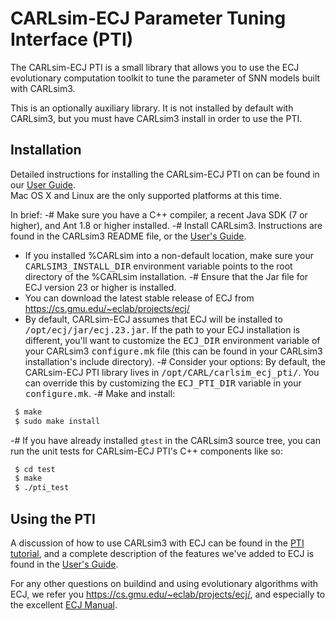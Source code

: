 # CARLsim-ECJ Parameter Tuning Interface (PTI)

The CARLsim-ECJ PTI is a small library that allows you to use the ECJ evolutionary computation 
toolkit to tune the parameter of SNN models built with CARLsim3.

This is an optionally auxiliary library.  It is not installed by default with CARLsim3, but you 
must have CARLsim3 install in order to use the PTI.


## Installation

Detailed instructions for installing the CARLsim-ECJ PTI on can be found 
in our [User Guide](https://uci-carl.github.io/CARLsim3/ch10_ecj.html).  
Mac OS X and Linux are the only supported platforms at this time.

In brief:
-# Make sure you have a C++ compiler, a recent Java SDK (7 or higher), and Ant 1.8 or higher installed.
-# Install CARLsim3.  Instructions are found in the CARLsim3 README file, or 
the [User's Guide](https://uci-carl.github.io/CARLsim3/ch1_getting_started.html).
 - If you installed %CARLsim into a non-default location, make sure your <tt>CARLSIM3_INSTALL_DIR</tt> 
environment variable points to the root directory of the %CARLsim installation.
-# Ensure that the Jar file for ECJ version 23 or higher is installed.
  - You can download the latest stable release of ECJ from https://cs.gmu.edu/~eclab/projects/ecj/
  - By default, CARLsim-ECJ assumes that ECJ will be installed to <tt>/opt/ecj/jar/ecj.23.jar</tt>. 
If the path to your ECJ installation is different, you'll want to customize the <tt>ECJ_DIR</tt> 
environment variable of your CARLsim3 <tt>configure.mk</tt> file (this can be found in your 
CARLsim3 installation's include directory).
-# Consider your options: By default, the CARLsim-ECJ PTI library lives in 
<tt>/opt/CARL/carlsim_ecj_pti/</tt>.  You can override this by customizing the <tt>ECJ_PTI_DIR</tt> 
variable in your <tt>configure.mk</tt>.
-# Make and install:
```bash
 $ make
 $ sudo make install
```
-# If you have already installed `gtest` in the CARLsim3 source tree, you can run the unit tests for 
CARLsim-ECJ PTI's C++ components like so:
```bash
 $ cd test
 $ make
 $ ./pti_test
```

## Using the PTI

A discussion of how to use CARLsim3 with ECJ can be found in the 
[PTI tutorial](https://uci-carl.github.io/CARLsim3/tut7_pti.html), and a complete 
description of the features we've added to ECJ is found in the 
[User's Guide](https://uci-carl.github.io/CARLsim3/ch10_ecj.html).

For any other questions on buildind and using evolutionary algorithms with ECJ,
we refer you https://cs.gmu.edu/~eclab/projects/ecj/, and especially to the 
excellent [ECJ Manual](https://cs.gmu.edu/~eclab/projects/ecj/docs/manual/manual.pdf).
